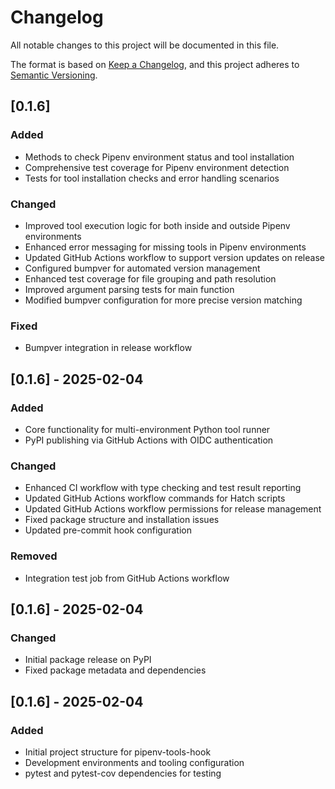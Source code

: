 # Changelog

All notable changes to this project will be documented in this file.

The format is based on [Keep a Changelog](https://keepachangelog.com/en/1.0.0/),
and this project adheres to [Semantic Versioning](https://semver.org/spec/v2.0.0.html).

## [0.1.6]

### Added
- Methods to check Pipenv environment status and tool installation
- Comprehensive test coverage for Pipenv environment detection
- Tests for tool installation checks and error handling scenarios

### Changed
- Improved tool execution logic for both inside and outside Pipenv environments
- Enhanced error messaging for missing tools in Pipenv environments
- Updated GitHub Actions workflow to support version updates on release
- Configured bumpver for automated version management
- Enhanced test coverage for file grouping and path resolution
- Improved argument parsing tests for main function
- Modified bumpver configuration for more precise version matching

### Fixed
- Bumpver integration in release workflow

## [0.1.6] - 2025-02-04

### Added
- Core functionality for multi-environment Python tool runner
- PyPI publishing via GitHub Actions with OIDC authentication

### Changed
- Enhanced CI workflow with type checking and test result reporting
- Updated GitHub Actions workflow commands for Hatch scripts
- Updated GitHub Actions workflow permissions for release management
- Fixed package structure and installation issues
- Updated pre-commit hook configuration

### Removed
- Integration test job from GitHub Actions workflow

## [0.1.6] - 2025-02-04

### Changed
- Initial package release on PyPI
- Fixed package metadata and dependencies

## [0.1.6] - 2025-02-04

### Added
- Initial project structure for pipenv-tools-hook
- Development environments and tooling configuration
- pytest and pytest-cov dependencies for testing

[0.1.4]: https://github.com/macieyng/pipenv-tools-hook/compare/v0.1.3...v0.1.4
[0.1.3]: https://github.com/macieyng/pipenv-tools-hook/compare/v0.1.1...v0.1.3
[0.1.1]: https://github.com/macieyng/pipenv-tools-hook/compare/v0.1.0...v0.1.1
[0.1.0]: https://github.com/macieyng/pipenv-tools-hook/releases/tag/v0.1.0
